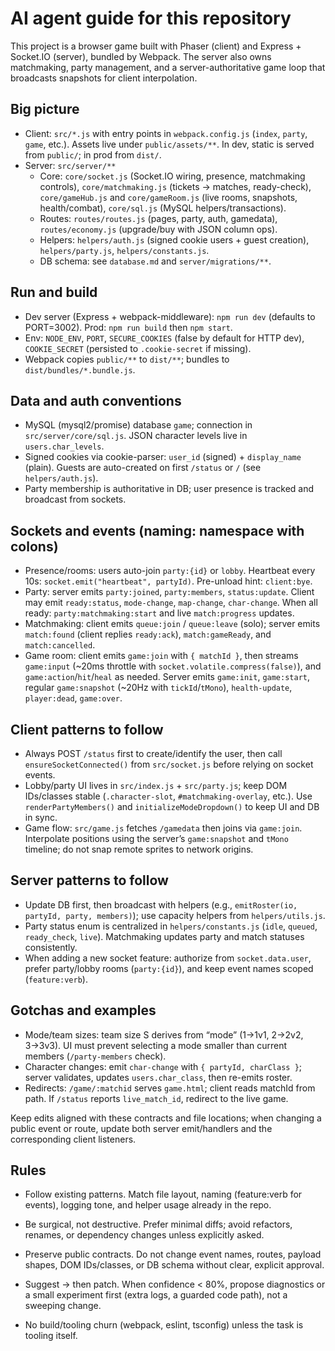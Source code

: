 # AI agent guide for this repository

This project is a browser game built with Phaser (client) and Express + Socket.IO (server), bundled by Webpack. The server also owns matchmaking, party management, and a server-authoritative game loop that broadcasts snapshots for client interpolation.

## Big picture

- Client: `src/*.js` with entry points in `webpack.config.js` (`index`, `party`, `game`, etc.). Assets live under `public/assets/**`. In dev, static is served from `public/`; in prod from `dist/`.
- Server: `src/server/**`
  - Core: `core/socket.js` (Socket.IO wiring, presence, matchmaking controls), `core/matchmaking.js` (tickets → matches, ready-check), `core/gameHub.js` and `core/gameRoom.js` (live rooms, snapshots, health/combat), `core/sql.js` (MySQL helpers/transactions).
  - Routes: `routes/routes.js` (pages, party, auth, gamedata), `routes/economy.js` (upgrade/buy with JSON column ops).
  - Helpers: `helpers/auth.js` (signed cookie users + guest creation), `helpers/party.js`, `helpers/constants.js`.
  - DB schema: see `database.md` and `server/migrations/**`.

## Run and build

- Dev server (Express + webpack-middleware): `npm run dev` (defaults to PORT=3002). Prod: `npm run build` then `npm start`.
- Env: `NODE_ENV`, `PORT`, `SECURE_COOKIES` (false by default for HTTP dev), `COOKIE_SECRET` (persisted to `.cookie-secret` if missing).
- Webpack copies `public/**` to `dist/**`; bundles to `dist/bundles/*.bundle.js`.

## Data and auth conventions

- MySQL (mysql2/promise) database `game`; connection in `src/server/core/sql.js`. JSON character levels live in `users.char_levels`.
- Signed cookies via cookie-parser: `user_id` (signed) + `display_name` (plain). Guests are auto-created on first `/status` or `/` (see `helpers/auth.js`).
- Party membership is authoritative in DB; user presence is tracked and broadcast from sockets.

## Sockets and events (naming: namespace with colons)

- Presence/rooms: users auto-join `party:{id}` or `lobby`. Heartbeat every 10s: `socket.emit("heartbeat", partyId)`. Pre-unload hint: `client:bye`.
- Party: server emits `party:joined`, `party:members`, `status:update`. Client may emit `ready:status`, `mode-change`, `map-change`, `char-change`. When all ready: `party:matchmaking:start` and live `match:progress` updates.
- Matchmaking: client emits `queue:join` / `queue:leave` (solo); server emits `match:found` (client replies `ready:ack`), `match:gameReady`, and `match:cancelled`.
- Game room: client emits `game:join` with `{ matchId }`, then streams `game:input` (~20ms throttle with `socket.volatile.compress(false)`), and `game:action`/`hit`/`heal` as needed. Server emits `game:init`, `game:start`, regular `game:snapshot` (~20Hz with `tickId`/`tMono`), `health-update`, `player:dead`, `game:over`.

## Client patterns to follow

- Always POST `/status` first to create/identify the user, then call `ensureSocketConnected()` from `src/socket.js` before relying on socket events.
- Lobby/party UI lives in `src/index.js` + `src/party.js`; keep DOM IDs/classes stable (`.character-slot`, `#matchmaking-overlay`, etc.). Use `renderPartyMembers()` and `initializeModeDropdown()` to keep UI and DB in sync.
- Game flow: `src/game.js` fetches `/gamedata` then joins via `game:join`. Interpolate positions using the server’s `game:snapshot` and `tMono` timeline; do not snap remote sprites to network origins.

## Server patterns to follow

- Update DB first, then broadcast with helpers (e.g., `emitRoster(io, partyId, party, members)`); use capacity helpers from `helpers/utils.js`.
- Party status enum is centralized in `helpers/constants.js` (`idle`, `queued`, `ready_check`, `live`). Matchmaking updates party and match statuses consistently.
- When adding a new socket feature: authorize from `socket.data.user`, prefer party/lobby rooms (`party:{id}`), and keep event names scoped (`feature:verb`).

## Gotchas and examples

- Mode/team sizes: team size S derives from “mode” (1→1v1, 2→2v2, 3→3v3). UI must prevent selecting a mode smaller than current members (`/party-members` check).
- Character changes: emit `char-change` with `{ partyId, charClass }`; server validates, updates `users.char_class`, then re-emits roster.
- Redirects: `/game/:matchid` serves `game.html`; client reads matchId from path. If `/status` reports `live_match_id`, redirect to the live game.

Keep edits aligned with these contracts and file locations; when changing a public event or route, update both server emit/handlers and the corresponding client listeners.

## Rules

- Follow existing patterns. Match file layout, naming (feature:verb for events), logging tone, and helper usage already in the repo.

- Be surgical, not destructive. Prefer minimal diffs; avoid refactors, renames, or dependency changes unless explicitly asked.

- Preserve public contracts. Do not change event names, routes, payload shapes, DOM IDs/classes, or DB schema without clear, explicit approval.

- Suggest → then patch. When confidence < 80%, propose diagnostics or a small experiment first (extra logs, a guarded code path), not a sweeping change.

- No build/tooling churn (webpack, eslint, tsconfig) unless the task is tooling itself.
